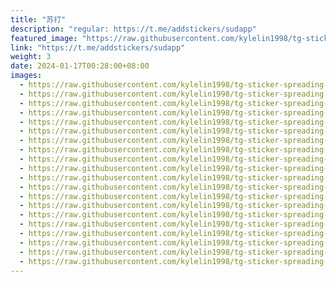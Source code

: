 ```yaml
---
title: "苏打"
description: "regular: https://t.me/addstickers/sudapp"
featured_image: "https://raw.githubusercontent.com/kylelin1998/tg-sticker-spreading-worldwide-images/main/img/b3e0ab2a-d52d-4ce0-bc4f-85673907cb20.jpg"
link: "https://t.me/addstickers/sudapp"
weight: 3
date: 2024-01-17T00:28:00+08:00
images:
  - https://raw.githubusercontent.com/kylelin1998/tg-sticker-spreading-worldwide-images/main/img/b3e0ab2a-d52d-4ce0-bc4f-85673907cb20.jpg
  - https://raw.githubusercontent.com/kylelin1998/tg-sticker-spreading-worldwide-images/main/img/d07c4df2-5f20-43af-96f5-189c71762a8a.jpg
  - https://raw.githubusercontent.com/kylelin1998/tg-sticker-spreading-worldwide-images/main/img/db12f9fe-7189-4aa5-90de-e2266646e9bd.jpg
  - https://raw.githubusercontent.com/kylelin1998/tg-sticker-spreading-worldwide-images/main/img/e2e5fb03-948f-4b55-b49b-0e404532e351.jpg
  - https://raw.githubusercontent.com/kylelin1998/tg-sticker-spreading-worldwide-images/main/img/fb7a02ad-dec6-4bda-abf1-6472e71f44c1.jpg
  - https://raw.githubusercontent.com/kylelin1998/tg-sticker-spreading-worldwide-images/main/img/9c61fb83-6445-40a6-9111-9b0d827ed4cd.jpg
  - https://raw.githubusercontent.com/kylelin1998/tg-sticker-spreading-worldwide-images/main/img/c1a3f38b-f2db-482e-8d47-25869dc6b6c3.jpg
  - https://raw.githubusercontent.com/kylelin1998/tg-sticker-spreading-worldwide-images/main/img/3bdf0e85-0298-4f1a-9872-4fc29e594682.jpg
  - https://raw.githubusercontent.com/kylelin1998/tg-sticker-spreading-worldwide-images/main/img/a4373ed5-439c-4f59-95b2-6f8293e1997f.jpg
  - https://raw.githubusercontent.com/kylelin1998/tg-sticker-spreading-worldwide-images/main/img/9a065032-4c4d-4986-a571-21c970afe147.jpg
  - https://raw.githubusercontent.com/kylelin1998/tg-sticker-spreading-worldwide-images/main/img/00d6ae5d-6aa6-4547-8f56-c859e6deedda.jpg
  - https://raw.githubusercontent.com/kylelin1998/tg-sticker-spreading-worldwide-images/main/img/8c260111-bd42-4da5-adca-f350ccb70b9c.jpg
  - https://raw.githubusercontent.com/kylelin1998/tg-sticker-spreading-worldwide-images/main/img/58a1d1a6-080b-4703-9820-6535c5e7b43d.jpg
  - https://raw.githubusercontent.com/kylelin1998/tg-sticker-spreading-worldwide-images/main/img/8be9c1bf-41b0-40ca-8d50-eaef49449f09.jpg
  - https://raw.githubusercontent.com/kylelin1998/tg-sticker-spreading-worldwide-images/main/img/0a914e6c-c8cb-4cff-8a26-40a345e542d9.jpg
  - https://raw.githubusercontent.com/kylelin1998/tg-sticker-spreading-worldwide-images/main/img/79dbfeb2-d0ec-4b97-9908-5e65df01d967.jpg
  - https://raw.githubusercontent.com/kylelin1998/tg-sticker-spreading-worldwide-images/main/img/e686cacf-e627-4d45-a967-78bb2feca654.jpg
  - https://raw.githubusercontent.com/kylelin1998/tg-sticker-spreading-worldwide-images/main/img/c249d2e6-f958-41b3-bc75-2c90a3b7e088.jpg
  - https://raw.githubusercontent.com/kylelin1998/tg-sticker-spreading-worldwide-images/main/img/cc59637c-ada9-48c8-a292-d31d74434036.jpg
  - https://raw.githubusercontent.com/kylelin1998/tg-sticker-spreading-worldwide-images/main/img/cd5cb2a8-04ca-4ab1-9e95-0fe5c5d8d7d1.jpg
---
```

